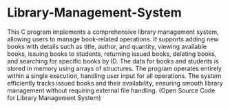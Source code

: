 # Library-Management-System

This C program implements a comprehensive library management system, allowing users to manage book-related operations. It supports adding new books with details such as title, author, and quantity, viewing available books, issuing books to students, returning issued books, deleting books, and searching for specific books by ID. The data for books and students is stored in memory using arrays of structures. The program operates entirely within a single execution, handling user input for all operations. The system efficiently tracks issued books and their availability, ensuring smooth library management without requiring external file handling.
(Open Source Code for Library Management System)
